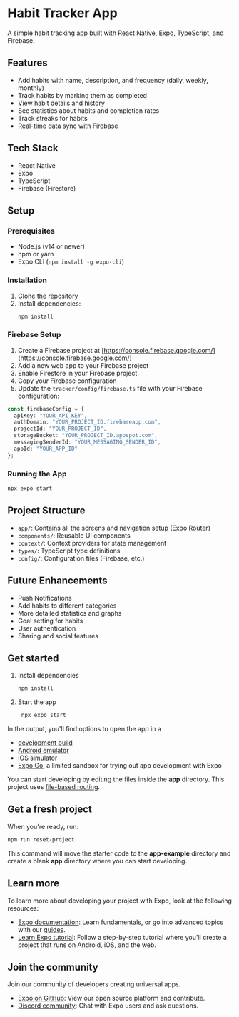 # Habit Tracker App

A simple habit tracking app built with React Native, Expo, TypeScript, and Firebase.

## Features

- Add habits with name, description, and frequency (daily, weekly, monthly)
- Track habits by marking them as completed
- View habit details and history
- See statistics about habits and completion rates
- Track streaks for habits
- Real-time data sync with Firebase

## Tech Stack

- React Native
- Expo
- TypeScript
- Firebase (Firestore)

## Setup

### Prerequisites

- Node.js (v14 or newer)
- npm or yarn
- Expo CLI (`npm install -g expo-cli`)

### Installation

1. Clone the repository
2. Install dependencies:
   ```bash
   npm install
   ```

### Firebase Setup

1. Create a Firebase project at [https://console.firebase.google.com/](https://console.firebase.google.com/)
2. Add a new web app to your Firebase project
3. Enable Firestore in your Firebase project
4. Copy your Firebase configuration
5. Update the `tracker/config/firebase.ts` file with your Firebase configuration:

```typescript
const firebaseConfig = {
  apiKey: "YOUR_API_KEY",
  authDomain: "YOUR_PROJECT_ID.firebaseapp.com",
  projectId: "YOUR_PROJECT_ID",
  storageBucket: "YOUR_PROJECT_ID.appspot.com",
  messagingSenderId: "YOUR_MESSAGING_SENDER_ID",
  appId: "YOUR_APP_ID"
};
```

### Running the App

```bash
npx expo start
```

## Project Structure

- `app/`: Contains all the screens and navigation setup (Expo Router)
- `components/`: Reusable UI components
- `context/`: Context providers for state management
- `types/`: TypeScript type definitions
- `config/`: Configuration files (Firebase, etc.)

## Future Enhancements

- Push Notifications
- Add habits to different categories
- More detailed statistics and graphs
- Goal setting for habits
- User authentication
- Sharing and social features

## Get started

1. Install dependencies

   ```bash
   npm install
   ```

2. Start the app

   ```bash
    npx expo start
   ```

In the output, you'll find options to open the app in a

- [development build](https://docs.expo.dev/develop/development-builds/introduction/)
- [Android emulator](https://docs.expo.dev/workflow/android-studio-emulator/)
- [iOS simulator](https://docs.expo.dev/workflow/ios-simulator/)
- [Expo Go](https://expo.dev/go), a limited sandbox for trying out app development with Expo

You can start developing by editing the files inside the **app** directory. This project uses [file-based routing](https://docs.expo.dev/router/introduction).

## Get a fresh project

When you're ready, run:

```bash
npm run reset-project
```

This command will move the starter code to the **app-example** directory and create a blank **app** directory where you can start developing.

## Learn more

To learn more about developing your project with Expo, look at the following resources:

- [Expo documentation](https://docs.expo.dev/): Learn fundamentals, or go into advanced topics with our [guides](https://docs.expo.dev/guides).
- [Learn Expo tutorial](https://docs.expo.dev/tutorial/introduction/): Follow a step-by-step tutorial where you'll create a project that runs on Android, iOS, and the web.

## Join the community

Join our community of developers creating universal apps.

- [Expo on GitHub](https://github.com/expo/expo): View our open source platform and contribute.
- [Discord community](https://chat.expo.dev): Chat with Expo users and ask questions.
